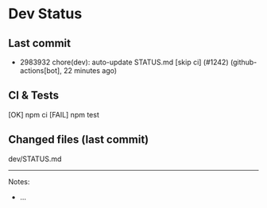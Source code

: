 # Dev Status

## Last commit
- 2983932 chore(dev): auto-update STATUS.md [skip ci] (#1242) (github-actions[bot], 22 minutes ago)
## CI & Tests
[OK] npm ci
[FAIL] npm test

## Changed files (last commit)
dev/STATUS.md

---
Notes:
- ...
